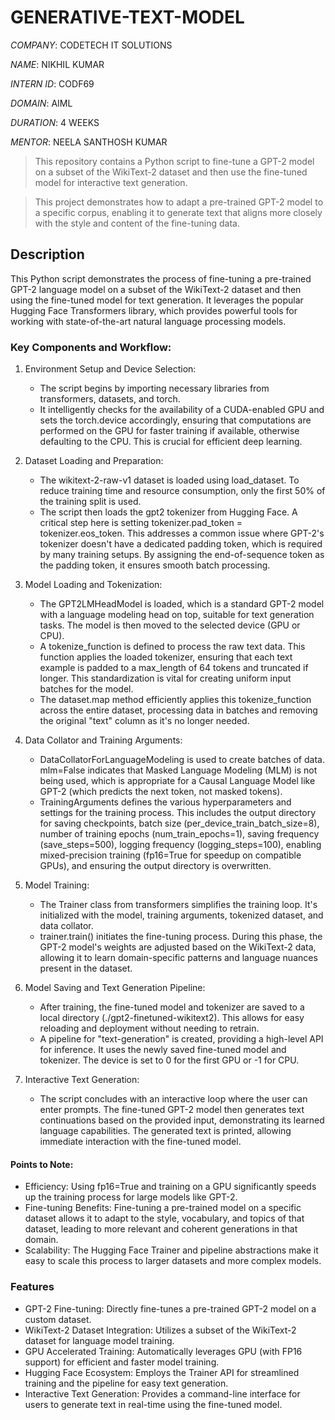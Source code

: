 # GENERATIVE-TEXT-MODEL

*COMPANY*: CODETECH IT SOLUTIONS

*NAME*: NIKHIL KUMAR

*INTERN ID*: CODF69

*DOMAIN*: AIML

*DURATION*: 4 WEEKS

*MENTOR*: NEELA SANTHOSH KUMAR

> This repository contains a Python script to fine-tune a GPT-2 model on a subset of the WikiText-2 dataset and then use the fine-tuned model for interactive text generation.

> This project demonstrates how to adapt a pre-trained GPT-2 model to a specific corpus, enabling it to generate text that aligns more closely with the style and content of the fine-tuning data.

##   Description

This Python script demonstrates the process of fine-tuning a pre-trained GPT-2 language model on a subset of the WikiText-2 dataset and then using the fine-tuned model for text generation. It leverages the popular Hugging Face Transformers library, which provides powerful tools for working with state-of-the-art natural language processing models.

### Key Components and Workflow:

1. Environment Setup and Device Selection:
    * The script begins by importing necessary libraries from transformers, datasets, and torch.
    * It intelligently checks for the availability of a CUDA-enabled GPU and sets the torch.device accordingly, ensuring that computations are performed on the GPU for faster training if available, otherwise defaulting to the CPU. This is crucial for efficient deep learning.

2. Dataset Loading and Preparation:
    * The wikitext-2-raw-v1 dataset is loaded using load_dataset. To reduce training time and resource consumption, only the first 50% of the training split is used.
    * The script then loads the gpt2 tokenizer from Hugging Face. A critical step here is setting tokenizer.pad_token = tokenizer.eos_token. This addresses a common issue where GPT-2's tokenizer doesn't have a dedicated padding token, which is required by many training setups. By assigning the end-of-sequence token as the padding token, it ensures smooth batch processing.

3. Model Loading and Tokenization:
    * The GPT2LMHeadModel is loaded, which is a standard GPT-2 model with a language modeling head on top, suitable for text generation tasks. The model is then moved to the selected device (GPU or CPU).
    * A tokenize_function is defined to process the raw text data. This function applies the loaded tokenizer, ensuring that each text example is padded to a max_length of 64 tokens and truncated if longer. This standardization is vital for creating uniform input batches for the model.
    * The dataset.map method efficiently applies this tokenize_function across the entire dataset, processing data in batches and removing the original "text" column as it's no longer needed.

4. Data Collator and Training Arguments:
    * DataCollatorForLanguageModeling is used to create batches of data. mlm=False indicates that Masked Language Modeling (MLM) is not being used, which is appropriate for a Causal Language Model like GPT-2 (which predicts the next token, not masked tokens).
    * TrainingArguments defines the various hyperparameters and settings for the training process. This includes the output directory for saving checkpoints, batch size (per_device_train_batch_size=8), number of training epochs (num_train_epochs=1), saving frequency (save_steps=500), logging frequency (logging_steps=100), enabling mixed-precision training (fp16=True for speedup on compatible GPUs), and ensuring the output directory is overwritten.

5. Model Training:
    * The Trainer class from transformers simplifies the training loop. It's initialized with the model, training arguments, tokenized dataset, and data collator.
    * trainer.train() initiates the fine-tuning process. During this phase, the GPT-2 model's weights are adjusted based on the WikiText-2 data, allowing it to learn domain-specific patterns and language nuances present in the dataset.

6. Model Saving and Text Generation Pipeline:
    * After training, the fine-tuned model and tokenizer are saved to a local directory (./gpt2-finetuned-wikitext2). This allows for easy reloading and deployment without needing to retrain.
    * A pipeline for "text-generation" is created, providing a high-level API for inference. It uses the newly saved fine-tuned model and tokenizer. The device is set to 0 for the first GPU or -1 for CPU.

7. Interactive Text Generation:
    * The script concludes with an interactive loop where the user can enter prompts. The fine-tuned GPT-2 model then generates text continuations based on the provided input, demonstrating its learned language capabilities. The generated text is printed, allowing immediate interaction with the fine-tuned model.

#### Points to Note:

* Efficiency: Using fp16=True and training on a GPU significantly speeds up the training process for large models like GPT-2.
* Fine-tuning Benefits: Fine-tuning a pre-trained model on a specific dataset allows it to adapt to the style, vocabulary, and topics of that dataset, leading to more relevant and coherent generations in that domain.
* Scalability: The Hugging Face Trainer and pipeline abstractions make it easy to scale this process to larger datasets and more complex models.


### Features
* GPT-2 Fine-tuning: Directly fine-tunes a pre-trained GPT-2 model on a custom dataset.
* WikiText-2 Dataset Integration: Utilizes a subset of the WikiText-2 dataset for language model training.
* GPU Accelerated Training: Automatically leverages GPU (with FP16 support) for efficient and faster model training.
* Hugging Face Ecosystem: Employs the Trainer API for streamlined training and the pipeline for easy text generation.
* Interactive Text Generation: Provides a command-line interface for users to generate text in real-time using the fine-tuned model.

























